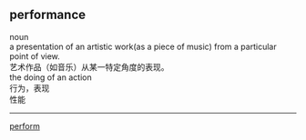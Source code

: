 ## performance
noun  
a presentation of an artistic work(as a piece of music) from a particular point of view.  
艺术作品（如音乐）从某一特定角度的表现。  
the doing of an action  
行为，表现  
性能

----  

[perform](7.md)  
